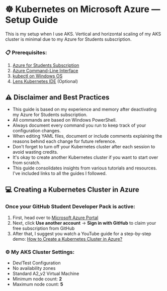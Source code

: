 # ☸️ Kubernetes on Microsoft Azure — Setup Guide
This is my setup when I use AKS. Vertical and horizontal scaling of my AKS cluster is minimal due to my Azure for Students subscription.

### 📋 Prerequisites:
1. [Azure for Students Subscription](https://education.github.com/pack)
2. [Azure Command-Line Interface](https://learn.microsoft.com/en-us/cli/azure/install-azure-cli-windows?view=azure-cli-latest&pivots=msi)
3. [kubectl on Windows OS](https://kubernetes.io/docs/tasks/tools/install-kubectl-windows/)
4. [Lens Kubernetes IDE](https://k8slens.dev/) (Optional)


## ⚠️ Disclaimer and Best Practices
- This guide is based on my experience and memory after deactivating my Azure for Students subscription.
- All commands are based on Windows PowerShell.
- Always document every command you run to keep track of your configuration changes.
- When editing YAML files, document or include comments explaining the reasons behind each change for future reference.
- Don't forget to turn off your Kubernetes cluster after each session to avoid wasting credits.
- It's okay to create another Kubernetes cluster if you want to start over from scratch.
- This guide consolidates insights from various tutorials and resources. I've included links to all the guides I followed.


## 💻 Creating a Kubernetes Cluster in Azure
### Once your GitHub Student Developer Pack is active:
1. First, head over to [Microsoft Azure Portal](portal.azure.com)
2. Next, click **Use another account** -> **Sign in with GitHub** to claim your free subscription from GitHub
3. After that, I suggest you watch a YouTube guide for a step-by-step demo: [How to Create a Kubernetes Cluster in Azure?](https://youtu.be/YlR9AkDJMMA?si=DZ6g193hB_mphYBK)

### ⚙️ My AKS Cluster Settings:
- Dev/Test Configuration
- No availability zones
- Standard A2_v2 Virtual Machine
- Minimum node count: **2**
- Maximum node count: **5**

